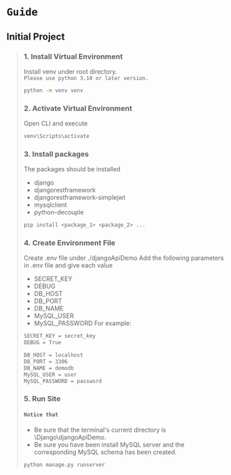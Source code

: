 # `Guide`

Initial Project
---
> ### 1. Install Virtual Environment
> Install venv under root directory.  
> `Please use python 3.10 or later version.`
> ```sh
> python -m venv venv
> ```
> ### 2. Activate Virtual Environment
> Open CLI and execute
> ```sh
> venv\Scripts\activate
> ```
> ### 3. Install packages
> The packages should be installed
> - django
> - djangorestframework
> - djangorestframework-simplejwt
> - mysqlclient
> - python-decouple
> ```sh
> pip install <package_1> <package_2> ...
> ```
> ### 4. Create Environment File
> Create .env file under ./djangoApiDemo
> Add the following parameters in .env file and give each value
> - SECRET_KEY
> - DEBUG
> - DB_HOST
> - DB_PORT
> - DB_NAME
> - MySQL_USER
> - MySQL_PASSWORD
> For example:
> ```sh
> SECRET_KEY = secret_key
> DEBUG = True
> 
> DB_HOST = localhost
> DB_PORT = 3306
> DB_NAME = demodb
> MySQL_USER = user
> MySQL_PASSWORD = password
> ```
> ### 5. Run Site
> #### `Notice that`
> - Be sure that the terminal's current directory is \Django\djangoApiDemo.
> - Be sure you have been install MySQL server and the corresponding MySQL schema has been created.
> ```sh
> python manage.py runserver
> ```

